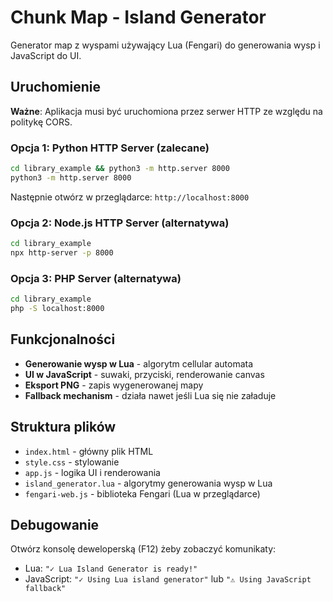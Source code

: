 # Chunk Map - Island Generator

Generator map z wyspami używający Lua (Fengari) do generowania wysp i JavaScript do UI.

## Uruchomienie

**Ważne**: Aplikacja musi być uruchomiona przez serwer HTTP ze względu na politykę CORS.

### Opcja 1: Python HTTP Server (zalecane)

```bash
cd library_example && python3 -m http.server 8000
python3 -m http.server 8000
```

Następnie otwórz w przeglądarce: `http://localhost:8000`

### Opcja 2: Node.js HTTP Server (alternatywa)

```bash
cd library_example
npx http-server -p 8000
```

### Opcja 3: PHP Server (alternatywa)

```bash
cd library_example
php -S localhost:8000
```

## Funkcjonalności

- **Generowanie wysp w Lua** - algorytm cellular automata
- **UI w JavaScript** - suwaki, przyciski, renderowanie canvas
- **Eksport PNG** - zapis wygenerowanej mapy
- **Fallback mechanism** - działa nawet jeśli Lua się nie załaduje

## Struktura plików

- `index.html` - główny plik HTML
- `style.css` - stylowanie
- `app.js` - logika UI i renderowania
- `island_generator.lua` - algorytmy generowania wysp w Lua
- `fengari-web.js` - biblioteka Fengari (Lua w przeglądarce)

## Debugowanie

Otwórz konsolę deweloperską (F12) żeby zobaczyć komunikaty:
- Lua: `"✓ Lua Island Generator is ready!"`
- JavaScript: `"✓ Using Lua island generator"` lub `"⚠️ Using JavaScript fallback"` 
